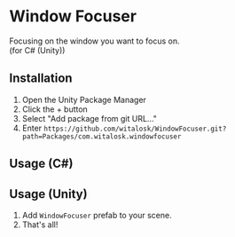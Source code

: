 # Window Focuser
Focusing on the window you want to focus on.  
(for C# (Unity))

## Installation
1. Open the Unity Package Manager
2. Click the + button
3. Select "Add package from git URL..."
4. Enter `https://github.com/witalosk/WindowFocuser.git?path=Packages/com.witalosk.windowfocuser`

## Usage (C#)

## Usage (Unity)
1. Add `WindowFocuser` prefab to your scene.
2. That's all!
